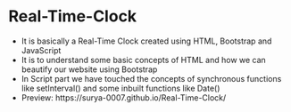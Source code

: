 # Real-Time-Clock
<ul>
  <li>It is basically a Real-Time Clock created using HTML, Bootstrap and JavaScript</li>
  <li>It is to understand some basic concepts of HTML and how we can beautify our website using Bootstrap</li>
  <li>In Script part we have touched the concepts of synchronous functions like setInterval() and some inbuilt functions like Date()</li>
  <li>Preview: https://surya-0007.github.io/Real-Time-Clock/</li>
</ul>
